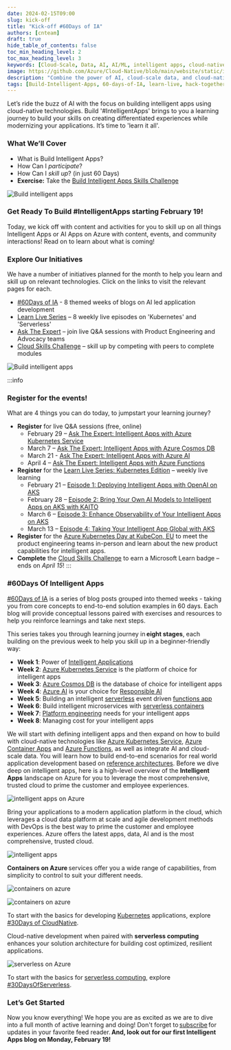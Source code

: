 ```yaml
---
date: 2024-02-15T09:00
slug: kick-off
title: "Kick-off #60Days of IA"
authors: [cnteam]
draft: true
hide_table_of_contents: false
toc_min_heading_level: 2
toc_max_heading_level: 3
keywords: [Cloud-Scale, Data, AI, AI/ML, intelligent apps, cloud-native, 60-days, enterprise apps, digital experiences, app modernization]
image: https://github.com/Azure/Cloud-Native/blob/main/website/static/img/ogImage.png
description: "Combine the power of AI, cloud-scale data, and cloud-native app development to create highly differentiated digital experiences. Develop adaptive, responsive, and personalized experiences by building and modernizing intelligent applications with Azure." 
tags: [Build-Intelligent-Apps, 60-days-of-IA, learn-live, hack-together, community-buzz, ask-the-expert, azure-kubernetes-service, azure-functions, azure-openai, azure-container-apps, azure-cosmos-db, github-copilot, github-codespaces, github-actions]
---
```


<head> 
  <meta property="og:url" content="https://azure.github.io/cloud-native/60daysofia/kick-off"/>
  <meta property="og:type" content="website"/> 
  <meta property="og:title" content="**Build Intelligent Apps | AI Apps on Azure"/> 
  <meta property="og:description" content="Join us on a learning journey to build intelligent apps on Azure. Read all about the upcoming #BuildIntelligentApps initiative on this post!"/> 
  <meta property="og:image" content="https://github.com/Azure/Cloud-Native/blob/main/website/static/img/ogImage.png"/> 
  <meta name="twitter:url" content="https://azure.github.io/Cloud-Native/60daysofIA/kick-off" /> 
  <meta name="twitter:title" content="**Build Intelligent Apps | AI Apps on Azure" /> 
  <meta name="twitter:description" content="Join us on a learning journey to build intelligent apps on Azure. Read all about the upcoming #BuildIntelligentApps initiative on this post!” /> 
  <meta name="twitter:image" content="https://azure.github.io/Cloud-Native/img/ogImage.png" /> 
  <meta name="twitter:card" content="summary_large_image" /> 
  <meta name="twitter:creator" content="@devanshidiaries" /> 
  <link rel="canonical" href="https://azure.github.io/Cloud-Native/60daysofIA/kick-off" /> 
</head> 

<!-- End METADATA -->

Let’s ride the buzz of AI with the focus on building intelligent apps using cloud-native technologies. Build '#IntelligentApps' brings to you a learning journey to build your skills on creating differentiated experiences while modernizing your applications. It’s time to 'learn it all'. 

### What We’ll Cover

* What is Build Intelligent Apps?
* How Can I *participate*?
* How Can I *skill up*? (in just 60 Days)
* **Exercise:** Take the [Build Intelligent Apps Skills Challenge](https://aka.ms/build-ia/csc)

![Build intelligent apps](../../static/img/60-days-of-ia/60-days-of-ia-cloud-skills-banner.jpg)

### Get Ready To Build #IntelligentApps starting February 19!

Today, we kick off with content and activities for you to skill up on all things Intelligent Apps or AI Apps on Azure with content, events, and community interactions! Read on to learn about what is coming!

### Explore Our Initiatives

We have a number of initiatives planned for the month to help you learn and skill up on relevant technologies. Click on the links to visit the relevant pages for each.

* [#60Days of IA](https://aka.ms/build-ia/60days) - 8 themed weeks of blogs on AI led application development
* [Learn Live Series](https://aka.ms/FallForIA/LearnLive) – 8 weekly live episodes on 'Kubernetes' and 'Serverless'
* [Ask The Expert](https://aka.ms/build-ia/ATE-series) – join live Q&A sessions with Product Engineering and Advocacy teams
* [Cloud Skills Challenge](https://aka.ms/build-ia/csc) – skill up by competing with peers to complete modules

![Build intelligent apps](../../static/img/60-days-of-ia/60-days-of-ia-cloud-skills-modules.png)

:::info
### Register for the events!

What are 4 things you can do today, to jumpstart your learning journey?

* **Register** for live Q&A sessions (free, online) 
  * February 29 – [Ask The Expert: Intelligent Apps with Azure Kubernetes Service](https://aka.ms/intelligent-apps/ate-aks/?ocid=buildia24_60days_blogs)
  * March 7 – [Ask The Expert: Intelligent Apps with Azure Cosmos DB](https://aka.ms/intelligent-apps/ate-cosmos/?ocid=buildia24_60days_blogs)
  * March 21 - [Ask The Expert: Intelligent Apps with Azure AI](https://aka.ms/intelligent-apps/ate-ai/?ocid=buildia24_60days_blogs) 
  * April 4 – [Ask The Expert: Intelligent Apps with Azure Functions](https://aka.ms/intelligent-apps/ate-functions/?ocid=buildia24_60days_blogs)
* **Register** for the [Learn Live Series: Kubernetes Edition](https://aka.ms/intelligent-apps/aks-learnlive?ocid=buildia24_LL_website&ocid=buildia24_60days_blogs) – weekly live learning 
  * February 21 – [Episode 1: Deploying Intelligent Apps with OpenAI on AKS](https://aka.ms/learn-live-building-intelligent-apps-aks-ep1?ocid=buildia24_60days_blogs) 
  * February 28 – [Episode 2: Bring Your Own AI Models to Intelligent Apps on AKS with KAITO](https://aka.ms/learn-live-building-intelligent-apps-aks-ep2?ocid=buildia24_60days_blogs)
  * March 6 – [Episode 3: Enhance Observability of Your Intelligent Apps on AKS](https://aka.ms/learn-live-building-intelligent-apps-aks-ep3?ocid=buildia24_60days_blogs)
  * March 13 – [Episode 4: Taking Your Intelligent App Global with AKS](https://aka.ms/learn-live-building-intelligent-apps-aks-ep4?ocid=buildia24_60days_blogs)
* **Register** for the [Azure Kubernetes Day at KubeCon, EU](https://aka.ms/aks-day?ocid=buildia24_60days_blogs) to meet the product engineering teams in-person and learn about the new product capabilities for intelligent apps.
* **Complete** the [Cloud Skills Challenge](https://aka.ms/intelligent-apps/apps-csc?ocid=buildia24_60days_blogs) to earn a Microsoft Learn badge – ends on *April 15*!
:::

### #60Days Of Intelligent Apps

[#60Days of IA](https://aka.ms/build-ia/60days) is a series of blog posts grouped into themed weeks - taking you from core concepts to end-to-end solution examples in 60 days. Each blog will provide conceptual lessons paired with exercises and resources to help you reinforce learnings and take next steps.

This series takes you through learning journey in **eight stages**, each building on the previous week to help you skill up in a beginner-friendly way:

* **Week 1**: Power of [Intelligent Applications](https://azure.microsoft.com/en-us/blog/build-next-generation-ai-powered-applications-on-microsoft-azure/?ocid=buildia24_60days_blogs)
* **Week 2**: [Azure Kubernetes Service](https://learn.microsoft.com/en-us/azure/aks/?ocid=buildia24_60days_blogs) is the platform of choice for intelligent apps
* **Week 3**: [Azure Cosmos DB](https://learn.microsoft.com/en-us/azure/cosmos-db/introduction?ocid=buildia24_60days_blogs) is the database of choice for intelligent apps
* **Week 4**: [Azure AI](https://learn.microsoft.com/en-us/azure/ai-services/ai-services-and-ecosystem?ocid=buildia24_60days_blogs) is your choice for [Responsible AI](https://www.microsoft.com/en-us/ai/responsible-ai?ocid=buildia24_60days_blogs)
* **Week 5**: Building an intelligent [serverless](https://azure.microsoft.com/en-us/solutions/serverless/?ocid=buildia24_60days_blogs) event driven [functions app](https://learn.microsoft.com/en-us/azure/azure-functions/functions-overview?pivots=programming-language-csharp?ocid=buildia24_60days_blogs)
* **Week 6**: Build intelligent microservices with [serverless containers](https://learn.microsoft.com/en-us/azure/container-apps/overview?ocid=buildia24_60days_blogs)
* **Week 7**: [Platform engineering](https://learn.microsoft.com/en-us/platform-engineering/?ocid=buildia24_60days_blogs) needs for your intelligent apps
* **Week 8**: Managing cost for your intelligent apps 

We will start with defining intelligent apps and then expand on how to build with cloud-native technologies like [Azure Kubernetes Service](https://azure.microsoft.com/en-us/products/kubernetes-service/?WT.mc_id=javascript-99907-ninarasi&ocid=buildia24_60days_blogs), [Azure Container Apps](https://azure.microsoft.com/en-us/products/container-apps/?WT.mc_id=javascript-99907-ninarasi&?ocid=buildia24_60days_blogs) and [Azure Functions](https://azure.microsoft.com/en-us/products/functions?WT.mc_id=javascript-99907-ninarasi&?ocid=buildia24_60days_blogs), as well as integrate AI and cloud-scale data. You will learn how to build end-to-end scenarios for real world application development based on [reference architectures](https://learn.microsoft.com/en-us/azure/architecture/??ocid=buildia24_60days_blogs). Before we dive deep on intelligent apps, here is a high-level overview of the **Intelligent Apps** landscape on Azure for you to leverage the most comprehensive, trusted cloud to prime the customer and employee experiences.

![intelligent apps on Azure](../../static/img/60-days-of-ia/blogs/2024-02-15/intelligent-apps-on-azure.png)

Bring your applications to a modern application platform in the cloud, which leverages a cloud data platform at scale and agile development methods with DevOps is the best way to prime the customer and employee experiences. Azure offers the latest apps, data, AI and is the most comprehensive, trusted cloud.

![intelligent apps](../../static/img/60-days-of-ia/blogs/2024-02-15/intelligent-apps.png)

**Containers on Azure** services offer you a wide range of capabilities, from simplicity to control to suit your different needs.

![containers on azure](../../static/img/fallforia/blogs/2023-09-17/Containers-on-Azure.jpg)

![containers on azure](../../static/img/fallforia/blogs/2023-09-17/Containers-on-Azure-2.jpg)

To start with the basics for developing [Kubernetes](https://azure.microsoft.com/en-us/products/kubernetes-service/?WT.mc_id=javascript-99907-ninarasi&ocid=buildia24_60days_blogs) applications, explore [#30Days of CloudNative](https://azure.github.io/Cloud-Native/cnny-2023).

Cloud-native development when paired with **serverless computing** enhances your solution architecture for building cost optimized, resilient applications.

![serverless on Azure](../../static/img/60-days-of-ia/blogs/2024-02-15/serverless-on-azure.jpg)

To start with the basics for [serverless computing](https://azure.microsoft.com/solutions/serverless/?WT.mc_id=javascript-99907-ninarasi&?ocid=buildia24_60days_blogs), explore [#30DaysOfServerless](https://azure.github.io/Cloud-Native/blog).

### Let’s Get Started

Now you know everything! We hope you are as excited as we are to dive into a full month of active learning and doing! Don't forget to [subscribe](https://azure.github.io/Cloud-Native/60DaysOfIA/rss.xml) for updates in your favorite feed reader. **And, look out for our first Intelligent Apps blog on Monday, February 19!**